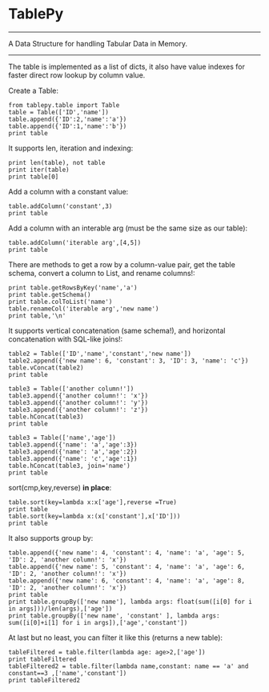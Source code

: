 TablePy
===========
_____________
A Data Structure for handling Tabular Data in Memory.
_____________

The table is implemented as a list of dicts, it also have value 
indexes for faster direct row lookup by column value.

Create a Table:
    
    from tablepy.table import Table
    table = Table(['ID','name'])
    table.append({'ID':2,'name':'a'})
    table.append({'ID':1,'name':'b'})
    print table
    
    
It supports len, iteration and indexing:

    print len(table), not table
    print iter(table)
    print table[0]
    
Add a column with a constant value:

    table.addColumn('constant',3)
    print table
    
    
Add a column with an interable arg (must be the same size as our table):
    
    table.addColumn('iterable arg',[4,5])
    print table
    
There are methods to get a row by a column-value pair, get the table schema,
convert a column to List, and rename columns!:
    
    print table.getRowsByKey('name','a')
    print table.getSchema()
    print table.colToList('name')
    table.renameCol('iterable arg','new name')
    print table,'\n'
    

It supports vertical concatenation (same schema!), 
and horizontal concatenation with SQL-like joins!:

    table2 = Table(['ID','name','constant','new name'])
    table2.append({'new name': 6, 'constant': 3, 'ID': 3, 'name': 'c'})
    table.vConcat(table2)
    print table
    
    table3 = Table(['another column!'])
    table3.append({'another column!': 'x'})
    table3.append({'another column!': 'y'})
    table3.append({'another column!': 'z'})
    table.hConcat(table3)
    print table
    
    table3 = Table(['name','age'])
    table3.append({'name': 'a','age':3})
    table3.append({'name': 'a','age':2})
    table3.append({'name': 'c','age':1})
    table.hConcat(table3, join='name')
    print table
    


sort(cmp,key,reverse) **in place**:

    table.sort(key=lambda x:x['age'],reverse =True)
    print table
    table.sort(key=lambda x:(x['constant'],x['ID']))
    print table

It also supports group by:

    table.append({'new name': 4, 'constant': 4, 'name': 'a', 'age': 5, 'ID': 2, 'another column!': 'x'})
    table.append({'new name': 5, 'constant': 4, 'name': 'a', 'age': 6, 'ID': 2, 'another column!': 'x'})
    table.append({'new name': 6, 'constant': 4, 'name': 'a', 'age': 8, 'ID': 2, 'another column!': 'x'})
    print table
    print table.groupBy(['new name'], lambda args: float(sum([i[0] for i in args]))/len(args),['age'])
    print table.groupBy(['new name', 'constant' ], lambda args: sum([i[0]+i[1] for i in args]),['age','constant'])

    
At last but no least, you can filter it like this (returns a new table):

    tableFiltered = table.filter(lambda age: age>2,['age'])
    print tableFiltered
    tableFiltered2 = table.filter(lambda name,constant: name == 'a' and constant==3 ,['name','constant'])
    print tableFiltered2
